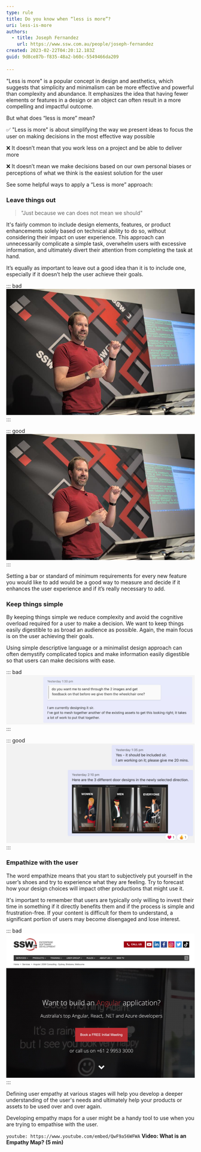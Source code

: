 ```yaml
---
type: rule
title: Do you know when “less is more”?
uri: less-is-more
authors:
  - title: Joseph Fernandez
    url: https://www.ssw.com.au/people/joseph-fernandez
created: 2023-02-22T04:20:12.183Z
guid: 9d8ce87b-f835-48a2-b60c-5549466da209

---
```


"Less is more" is a popular concept in design and aesthetics, which suggests that simplicity and minimalism can be more effective and powerful than complexity and abundance. It emphasizes the idea that having fewer elements or features in a design or an object can often result in a more compelling and impactful outcome.

But what does “less is more” mean? 

<!--endintro-->

✅ "Less is more" is about simplifying the way we present ideas to focus the user on making decisions in the most effective way possible

❌ It doesn’t mean that you work less on a project and be able to deliver more

❌ It doesn’t mean we make decisions based on our own personal biases or perceptions of what we think is the easiest solution for the user

See some helpful ways to apply a “Less is more” approach:

### Leave things out

> "Just because we can does not mean we should"

It's fairly common to include design elements, features, or product enhancements solely based on technical ability to do so, without considering their impact on user experience. This approach can unnecessarily complicate a simple task, overwhelm users with excessive information, and ultimately divert their attention from completing the task at hand.

It’s equally as important to leave out a good idea than it is to include one, especially if it doesn’t help the user achieve their goals.

::: bad 
![Figure: Bad example - Overbranded background](background-logos.jpg)
:::

::: good
![Figure: Good example - Reduced design clutter by limiting design elements](background-no-logos.jpg)
:::

Setting a bar or standard of minimum requirements for every new feature you would like to add would be a good way to measure and decide if it enhances the user experience and if it’s really necessary to add.

### Keep things simple

By keeping things simple we reduce complexity and avoid the cognitive overload required for a user to make a decision. We want to keep things easily digestible to as broad an audience as possible. Again, the main focus is on the user achieving their goals. 

Using simple descriptive language or a minimalist design approach can often demystify complicated topics and make information easily digestible so that users can make decisions with ease.

::: bad 
![Figure: Bad example - Responding with no clear answer](responding-bad-example.jpg)
:::

::: good
![Figure: Good example - Responding with a definite answer](good-example-clarity.jpg)
:::

### Empathize with the user

The word empathize means that you start to subjectively put yourself in the user’s shoes and try to experience what they are feeling. Try to forecast how your design choices will impact other productions that might use it.

It's important to remember that users are typically only willing to invest their time in something if it directly benefits them and if the process is simple and frustration-free. If your content is difficult for them to understand, a significant portion of users may become disengaged and lose interest.

::: bad 
![Figure: Bad example - Video text over HTML text confuses and strains users](text-over-text.jpg)
:::

Defining user empathy at various stages will help you develop a deeper understanding of the user's needs and ultimately help your products or assets to be used over and over again.

Developing empathy maps for a user might be a handy tool to use when you are trying to empathise with the user.

`youtube: https://www.youtube.com/embed/QwF9a56WFWA`
**Video: What is an Empathy Map? (5 min)**
